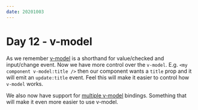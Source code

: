 ```yaml
---
date: 20201003
---
```


# Day 12 - v-model

As we remember [v-model](https://v3.vuejs.org/guide/component-custom-events.html#v-model-arguments) is a shorthand for value/checked and input/change event.
Now we have more control over the `v-model`. E.g. `<my component v-model:title />` then our component wants a `title` prop and it will emit an `update:title` event. Feel this will make it easier to control how `v-model` works.

We also now have support for [multiple v-model](https://v3.vuejs.org/guide/component-custom-events.html#multiple-v-model-bindings) bindings. Something that will make it even more easier to use v-model.
